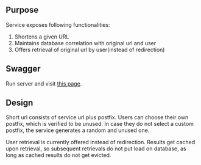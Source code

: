 ## Purpose
Service exposes following functionalities:
1. Shortens a given URL
2. Maintains database correlation with original url and user
3. Offers retrieval of original url by user(instead of redirection)


## Swagger
Run server and visit [this page][swagger].


## Design
Short url consists of service url plus postfix. Users can choose their own postfix, which is verified to be unused. In
case they do not select a custom postfix, the service generates a random and unused one. 

User retrieval is currently offered instead of redirection. Results get cached upon retrieval, so subsequent retrievals
do not put load on database, as long as cached results do not get evicted.


[swagger]: [http://127.0.0.1:80/docs]
